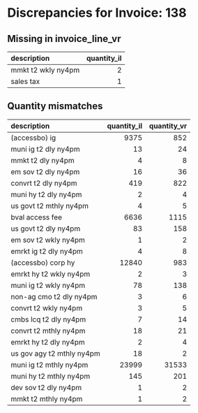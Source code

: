 # Discrepancies for Invoice: 138

## Missing in invoice_line_vr

| description        |   quantity_il |
|:-------------------|--------------:|
| mmkt t2 wkly ny4pm |             2 |
| sales tax          |             1 |

## Quantity mismatches

| description               |   quantity_il |   quantity_vr |
|:--------------------------|--------------:|--------------:|
| (accessbo) ig             |          9375 |           852 |
| muni ig t2 dly ny4pm      |            13 |            24 |
| mmkt t2 dly ny4pm         |             4 |             8 |
| em sov t2 dly ny4pm       |            16 |            36 |
| convrt t2 dly ny4pm       |           419 |           822 |
| muni hy t2 dly ny4pm      |             2 |             4 |
| us govt t2 mthly ny4pm    |             4 |             5 |
| bval access fee           |          6636 |          1115 |
| us govt t2 dly ny4pm      |            83 |           158 |
| em sov t2 wkly ny4pm      |             1 |             2 |
| emrkt ig t2 dly ny4pm     |             4 |             8 |
| (accessbo) corp hy        |         12840 |           983 |
| emrkt hy t2 wkly ny4pm    |             2 |             3 |
| muni ig t2 wkly ny4pm     |            78 |           138 |
| non-ag cmo t2 dly ny4pm   |             3 |             6 |
| convrt t2 wkly ny4pm      |             3 |             5 |
| cmbs lcq t2 dly ny4pm     |             7 |            14 |
| convrt t2 mthly ny4pm     |            18 |            21 |
| emrkt hy t2 dly ny4pm     |             2 |             4 |
| us gov agy t2 mthly ny4pm |            18 |             2 |
| muni ig t2 mthly ny4pm    |         23999 |         31533 |
| muni hy t2 mthly ny4pm    |           145 |           201 |
| dev sov t2 dly ny4pm      |             1 |             2 |
| mmkt t2 mthly ny4pm       |             1 |             2 |
